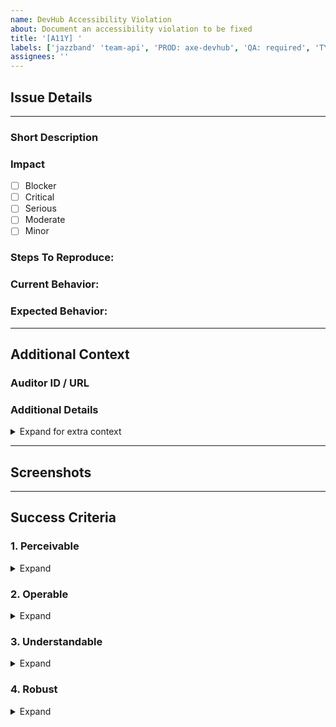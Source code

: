 ```yaml
---
name: DevHub Accessibility Violation
about: Document an accessibility violation to be fixed
title: '[A11Y] '
labels: ['jazzband' 'team-api', 'PROD: axe-devhub', 'QA: required', 'TYPE: QA Bug']
assignees: ''
---
```


<!--
Thank you for taking the time to create this Accessibility Issue!
-->

## Issue Details

---

### Short Description

<!-- Please provide a short descritpion of the issue -->

### Impact

<!-- Please select the impact by putting an `x` in the `[ ]` like so `[x]` -->

- [ ] Blocker
- [ ] Critical
- [ ] Serious
- [ ] Moderate
- [ ] Minor

### Steps To Reproduce:

<!--
Example: steps to reproduce the behavior:
1. In this environment...
2. With this config...
3. Run '...'
4. See error...
-->

### Current Behavior:

<!-- A concise description of what you're experiencing. -->

### Expected Behavior:

<!-- A concise description of what you expected to happen or help for how to fix this issue. -->

---

## Additional Context

### Auditor ID / URL

<!-- If this was found in manual testing, provide a link to the Auditor test run issue -->

### Additional Details

<!-- Add any other context about the feature request here. -->

<details>
<summary>Expand for extra context</summary>

<!-- Select any / all that apply by putting an `x` in the `[ ]` like so `[x]` -->

- [ ] Exists in Production
- [ ] Discovered during VPAT
- [ ] Discovered by Customer <!-- Provide link to customer ticket below -->
- [ ] Found using NVDA
- [ ] Found using Chrome Screen Reader
- [ ] Found with special configuration <!-- Specify the additional config below -->
</details>

---

## Screenshots <!-- Please provide links to relevant screenshots of the issue -->

---

## Success Criteria

<!-- Select any / all success criteria that apply by putting an `x` in the `[ ]` like so `[x]` -->

### 1. Perceivable

<details>
<summary>Expand</summary>

#### 1.1 Text Alternatives

- [ ] 1.1.1 Non-text Content

#### 1.2 Time-based Media

- [ ] 1.2.1 Audio-only and Video-only (Prerecorded)
- [ ] 1.2.2 Captions (Prerecorded)
- [ ] 1.2.3 Audio Description or Media Alternative (Prerecorded)
- [ ] 1.2.4 Captions (Live)
- [ ] 1.2.5 Audio Description (Prerecorded)

#### 1.3 Info and Relationships

- [ ] 1.3.1 Info and Relationships
- [ ] 1.3.2 Meaningful Sequence
- [ ] 1.3.3 Sensory Characteristics
- [ ] 1.3.4 Orientation
- [ ] 1.3.5 Identify Input Purpose

#### 1.4 Distinguishable

- [ ] 1.4.1 Use of Color
- [ ] 1.4.2 Audio Control
- [ ] 1.4.3 Contrast (Minimum)
- [ ] 1.4.4 Resize text
- [ ] 1.4.5 Images of Text
- [ ] 1.4.10 Reflow
- [ ] 1.4.11 Non-text Contrast
- [ ] 1.4.12 Text Spacing
- [ ] 1.4.13 Content on Hover or Focus
</details>

### 2. Operable

<details>
<summary>Expand</summary>

#### 2.1 Keyboard Accessible

- [ ] 2.1.1 Keyboard
- [ ] 2.1.2 No Keyboard Trap
- [ ] 2.1.4 Character Key Shortcuts

#### 2.2 Enough Time

- [ ] 2.2.1 Timing Adjustable
- [ ] 2.2.2 Pause, Stop, Hide

#### 2.3 Seizures and Physical Reactions

- [ ] 2.3.1 Three Flashes or Below Threshold

#### 2.4 Navigable

- [ ] 2.4.1 Bypass Blocks
- [ ] 2.4.2 Page Titled
- [ ] 2.4.3 Focus Order
- [ ] 2.4.4 Link Purpose (In Context)
- [ ] 2.4.5 Multiple Ways
- [ ] 2.4.6 Headings and Labels
- [ ] 2.4.7 Focus Visible

#### 2.5 Input Modalities

- [ ] 2.5.1 Pointer Gestures
- [ ] 2.5.2 Pointer Cancellation
- [ ] 2.5.3 Label in Name
- [ ] 2.5.4 Motion Actuation
</details>

### 3. Understandable

<details>
<summary>Expand</summary>

#### 3.1 Readable

- [ ] 3.1.1 Language of Page
- [ ] 3.1.2 Language of Parts

#### 3.2 Predictable

- [ ] 3.2.1 On Focus
- [ ] 3.2.2 On Input
- [ ] 3.2.3 Consistent Navigation
- [ ] 3.2.4 Consistent Identification

#### 3.3 Input Assistance

- [ ] 3.3.1 Error Identification
- [ ] 3.3.2 Labels or Instructions
- [ ] 3.3.3 Error Suggestion
- [ ] 3.3.4 Error Prevention (Legal, Financial, Data)
</details>

### 4. Robust

<details>
<summary>Expand</summary>

#### 4.1 Compatible

- [ ] 4.1.1 Parsing
- [ ] 4.1.2 Name, Role, Value
- [ ] 4.1.3 Status Messages
</details>


